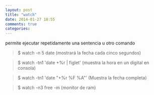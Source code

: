```yaml
---
layout: post
title: "watch"
date: 2014-01-27 18:55
comments: true
categories: 
---
```

permite ejecutar repetidamente una sentencia u otro comando

>$ watch -n 5 date (mostrará la fecha cada cinco segundos)

>$ watch -tn1 'date +%r | figlet' (muestra la hora en un digital en consola)

>$ watch -tn1 'date "+%r %F %A"'  (Muestra la fecha completa)

>$ watch -n3 free -m (monitor de ram)

